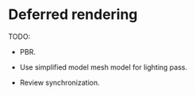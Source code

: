 # Deferred rendering

TODO:

- PBR.

- Use simplified model mesh model for lighting pass.

- Review synchronization.